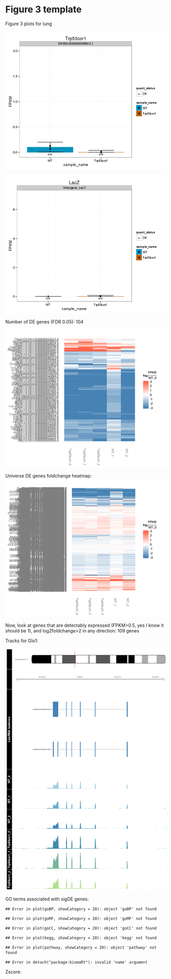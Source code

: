 

Figure 3 template 
========================================================









Figure 3 plots for lung

![plot of chunk lincp21](figure/lincp21-1.png) 

![plot of chunk lacZ](figure/lacZ-1.png) 



Number of DE genes (FDR 0.05): 104

![plot of chunk DEgenes_FC_Heatmap](figure/DEgenes_FC_Heatmap-1.png) 

Universe DE genes foldchange heatmap:
![plot of chunk UNIVERSE_DEgenes_FC_Heatmap](figure/UNIVERSE_DEgenes_FC_Heatmap-1.png) 





Now, look at genes that are detectably expressed (FPKM>0.5, yes I know it should be 1), and log2foldchange>2 in any direction: 109 genes












Tracks for Glo1: 

![plot of chunk track_vis](figure/track_vis-1.png) 




GO terms associated with sigDE genes: 





```
## Error in plot(goBP, showCategory = 20): object 'goBP' not found
```

```
## Error in plot(goMF, showCategory = 20): object 'goMF' not found
```

```
## Error in plot(goCC, showCategory = 20): object 'goCC' not found
```

```
## Error in plot(kegg, showCategory = 20): object 'kegg' not found
```

```
## Error in plot(pathway, showCategory = 20): object 'pathway' not found
```

```
## Error in detach("package:biomaRt"): invalid 'name' argument
```












Zscore:


